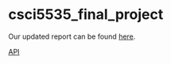 # csci5535_final_project

Our updated report can be found [here](https://www.overleaf.com/read/ybwdpkypbrdm#fdfd38).

[API](https://platform.openai.com/docs/api-reference/completions)
